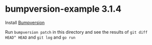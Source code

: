 # bumpversion-example 3.1.4

Install [Bumpversion](https://github.com/peritus/bumpversion)

Run ```bumpversion patch``` in this directory and see the results of ```git diff HEAD^ HEAD``` and ```git log``` and ```go run```
